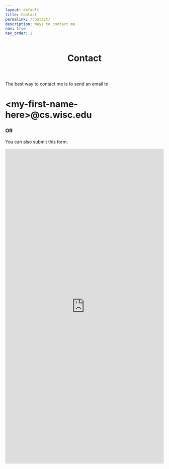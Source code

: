 ```yaml
---
layout: default
title: Contact
permalink: /contact/
description: Ways to contact me
nav: true
nav_order: 2
---
```


<header class="post-header">
  <h1 class="post-title">
    <span class="font-weight-bold">Contact</span>
  </h1>
</header>

The best way to contact me is to send an email to
<h1 class="email">&lt;my-first-name-here&gt;@cs.wisc.edu</h1>

<h3 class='font-weight-bold'> OR </h3>

You can also submit this form.
<iframe src="https://docs.google.com/forms/d/e/1FAIpQLSd9B25SYoNy5y4yddRgDstaWPnXnVhe7rEJvfNuL_wZcwyMkw/viewform?embedded=true" width="100%" height="1000" frameborder="0" marginheight="0" marginwidth="0">Loading…</iframe>
